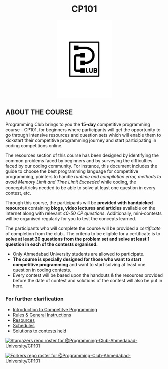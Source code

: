 <h1 align="center">CP101</h1>

<p align="center">
  <img src="https://github.com/PClub-Ahmedabad-University/CP101/blob/master/Black_T%20(1).png" height=250 >
</p>

## ABOUT THE COURSE

Programming Club brings to you the **15-day** competitive programming course - CP101, for beginners where participants will get the opportunity to go through intensive resources and question sets which will enable them to kickstart their competitive programming journey and start participating in coding competitions online. 

The resources section of this course has been designed by identifying the common problems faced by beginners and by surveying the difficulties faced by our coding community. For instance, this document includes the guide to choose the best programming language for competitive programming, pointers to handle _runtime and compilation error, methods to avoid Memory Limit and Time Limit Exceeded_ while coding, the concepts/tricks needed to be able to solve at least one question in every contest, etc.

Through this course, the participants will be **provided with handpicked resources** containing **blogs, video lectures and articles** available on the internet along with relevant _40-50 CP questions_.  Additionally, mini-contests will be organised regularly for you to test the concepts learned.

The participants who will complete the course will be provided a _certificate_ of completion from the club.. The criteria to be eligible for a certificate is to **solve at least 30 questions from the problem set and solve at least 1 question in each of the contests organised.**

  - Only Ahmedabad University students are allowed to participate.
  - **The course is specially designed for those who want to start competitive programming** and want to start solving at least one question in coding contests.
  - Every contest will be based upon the handouts & the resources provided before the date of contest and solutions of the contest will also be put in here.

### For further clarification
+ [Introduction to Competitve Programming](https://github.com/Programming-Club-Ahmedabad-University/CP101/blob/master/Introduction%20to%20CP.md)
+ [Rules & General Instructions](https://github.com/Programming-Club-Ahmedabad-University/CP101/blob/master/Rules%20%26%20General%20Information.md)
+ [Resources](https://github.com/Programming-Club-Ahmedabad-University/CP101/blob/master/Resources.md)
+ [Schedules](https://github.com/Programming-Club-Ahmedabad-University/CP101/blob/master/schedule.md)
+ [Solutions to contests held](https://github.com/Programming-Club-Ahmedabad-University/CP101/tree/master/contest_solutions)


[![Stargazers repo roster for @Programming-Club-Ahmedabad-University/CP101](https://reporoster.com/stars/Programming-Club-Ahmedabad-University/CP101)](https://github.com/Programming-Club-Ahmedabad-University/CP101/stargazers)

[![Forkers repo roster for @Programming-Club-Ahmedabad-University/CP101](https://reporoster.com/forks/Programming-Club-Ahmedabad-University/CP101)](https://github.com/Programming-Club-Ahmedabad-University/CP101/network/members)
